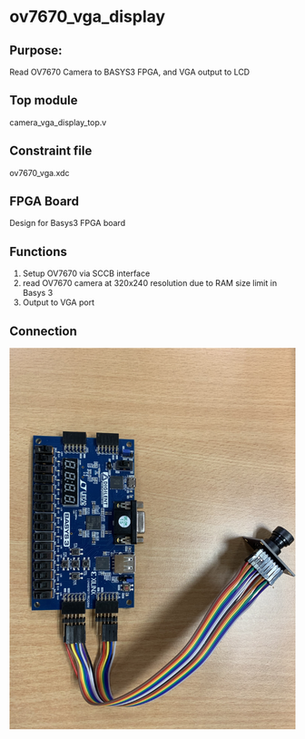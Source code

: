 # ov7670_vga_display

## Purpose: 
Read OV7670 Camera to BASYS3 FPGA, and VGA output to LCD

## Top module
camera_vga_display_top.v

## Constraint file
ov7670_vga.xdc

## FPGA Board
Design for Basys3 FPGA board

## Functions
1. Setup OV7670 via SCCB interface
2. read OV7670 camera at 320x240 resolution due to RAM size limit in Basys 3
3. Output to VGA port

## Connection

![alt text](Basys3_and_OV7670_connection.jpg)
